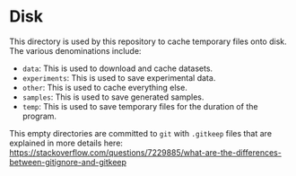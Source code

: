 # Disk

This directory is used by this repository to cache temporary files onto disk. The various
denominations include:

- `data`: This is used to download and cache datasets.
- `experiments`: This is used to save experimental data.
- `other`: This is used to cache everything else.
- `samples`: This is used to save generated samples.
- `temp`: This is used to save temporary files for the duration of the program.

This empty directories are committed to `git` with `.gitkeep` files that are explained in more
details here: https://stackoverflow.com/questions/7229885/what-are-the-differences-between-gitignore-and-gitkeep
